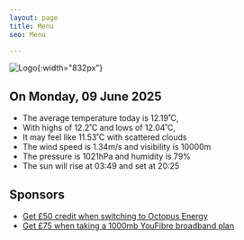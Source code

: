 ```yaml
---
layout: page
title: Menu
seo: Menu

---
```


![Logo](/images/logo.jpg){:width="832px"}

<!-- weather_marker starts -->
## On Monday, 09 June 2025

- The average temperature today is 12.19˚C,
- With highs of 12.2˚C and lows of 12.04˚C,
- It may feel like 11.53˚C with scattered clouds
- The wind speed is 1.34m/s and visibility is 10000m
- The pressure is 1021hPa and humidity is 79%
- The sun will rise at 03:49 and set at 20:25

<!-- weather_marker ends -->

## Sponsors

- [Get £50 credit when switching to Octopus Energy](https://bit.ly/3oD1nnS)
- [Get £75 when taking a 1000mb YouFibre broadband plan](https://aklam.io/91zWhU?)
